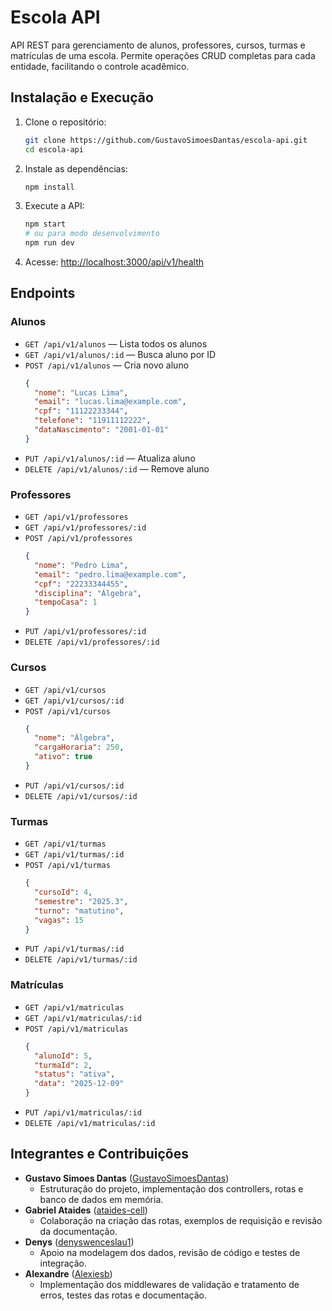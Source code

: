 # Escola API

API REST para gerenciamento de alunos, professores, cursos, turmas e matrículas de uma escola. Permite operações CRUD completas para cada entidade, facilitando o controle acadêmico.

## Instalação e Execução

1. Clone o repositório:
   ```bash
   git clone https://github.com/GustavoSimoesDantas/escola-api.git
   cd escola-api
   ```
2. Instale as dependências:
   ```bash
   npm install
   ```
3. Execute a API:
   ```bash
   npm start
   # ou para modo desenvolvimento
   npm run dev
   ```
4. Acesse: [http://localhost:3000/api/v1/health](http://localhost:3000/api/v1/health)

## Endpoints

### Alunos
- `GET /api/v1/alunos` — Lista todos os alunos
- `GET /api/v1/alunos/:id` — Busca aluno por ID
- `POST /api/v1/alunos` — Cria novo aluno
  ```json
  {
    "nome": "Lucas Lima",
    "email": "lucas.lima@example.com",
    "cpf": "11122233344",
    "telefone": "11911112222",
    "dataNascimento": "2001-01-01"
  }
  ```
- `PUT /api/v1/alunos/:id` — Atualiza aluno
- `DELETE /api/v1/alunos/:id` — Remove aluno

### Professores
- `GET /api/v1/professores`
- `GET /api/v1/professores/:id`
- `POST /api/v1/professores`
  ```json
  {
    "nome": "Pedro Lima",
    "email": "pedro.lima@example.com",
    "cpf": "22233344455",
    "disciplina": "Álgebra",
    "tempoCasa": 1
  }
  ```
- `PUT /api/v1/professores/:id`
- `DELETE /api/v1/professores/:id`

### Cursos
- `GET /api/v1/cursos`
- `GET /api/v1/cursos/:id`
- `POST /api/v1/cursos`
  ```json
  {
    "nome": "Álgebra",
    "cargaHoraria": 250,
    "ativo": true
  }
  ```
- `PUT /api/v1/cursos/:id`
- `DELETE /api/v1/cursos/:id`

### Turmas
- `GET /api/v1/turmas`
- `GET /api/v1/turmas/:id`
- `POST /api/v1/turmas`
  ```json
  {
    "cursoId": 4,
    "semestre": "2025.3",
    "turno": "matutino",
    "vagas": 15
  }
  ```
- `PUT /api/v1/turmas/:id`
- `DELETE /api/v1/turmas/:id`

### Matrículas
- `GET /api/v1/matriculas`
- `GET /api/v1/matriculas/:id`
- `POST /api/v1/matriculas`
  ```json
  {
    "alunoId": 5,
    "turmaId": 2,
    "status": "ativa",
    "data": "2025-12-09"
  }
  ```
- `PUT /api/v1/matriculas/:id`
- `DELETE /api/v1/matriculas/:id`

## Integrantes e Contribuições

- **Gustavo Simoes Dantas** ([GustavoSimoesDantas](https://github.com/GustavoSimoesDantas))
  - Estruturação do projeto, implementação dos controllers, rotas e banco de dados em memória.
- **Gabriel Ataides** ([ataides-cell](https://github.com/ataides-cell))
  - Colaboração na criação das rotas, exemplos de requisição e revisão da documentação.
- **Denys** ([denyswenceslau1](https://github.com/denyswenceslau1))
  - Apoio na modelagem dos dados, revisão de código e testes de integração.
- **Alexandre** ([Alexiesb](https://github.com/Alexiesb))
  - Implementação dos middlewares de validação e tratamento de erros, testes das rotas e documentação.

